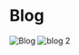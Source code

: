 # Blog

![Blog](https://user-images.githubusercontent.com/111085998/186240023-d08440d8-5f57-4ac4-bf5c-d4ae888ffd4f.png)
![blog 2](https://user-images.githubusercontent.com/111085998/186240176-e83d286a-df45-4512-ba25-34c5e7e1f559.png)

